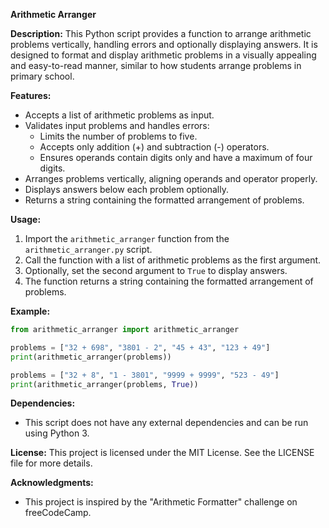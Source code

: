 **Arithmetic Arranger**

**Description:**
This Python script provides a function to arrange arithmetic problems vertically, handling errors and optionally displaying answers. It is designed to format and display arithmetic problems in a visually appealing and easy-to-read manner, similar to how students arrange problems in primary school.

**Features:**
- Accepts a list of arithmetic problems as input.
- Validates input problems and handles errors:
  - Limits the number of problems to five.
  - Accepts only addition (+) and subtraction (-) operators.
  - Ensures operands contain digits only and have a maximum of four digits.
- Arranges problems vertically, aligning operands and operator properly.
- Displays answers below each problem optionally.
- Returns a string containing the formatted arrangement of problems.

**Usage:**
1. Import the `arithmetic_arranger` function from the `arithmetic_arranger.py` script.
2. Call the function with a list of arithmetic problems as the first argument.
3. Optionally, set the second argument to `True` to display answers.
4. The function returns a string containing the formatted arrangement of problems.

**Example:**
```python
from arithmetic_arranger import arithmetic_arranger

problems = ["32 + 698", "3801 - 2", "45 + 43", "123 + 49"]
print(arithmetic_arranger(problems))

problems = ["32 + 8", "1 - 3801", "9999 + 9999", "523 - 49"]
print(arithmetic_arranger(problems, True))
```

**Dependencies:**
- This script does not have any external dependencies and can be run using Python 3.

**License:**
This project is licensed under the MIT License. See the LICENSE file for more details.

**Acknowledgments:**
- This project is inspired by the "Arithmetic Formatter" challenge on freeCodeCamp.
